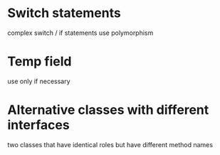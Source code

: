 # Switch statements

complex switch / if statements
use polymorphism

# Temp field

use only if necessary

# Alternative classes with different interfaces

two classes that have identical roles but have different method names
